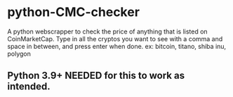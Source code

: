 # python-CMC-checker
A python webscrapper to check the price of anything that is listed on CoinMarketCap.
Type in all the cryptos you want to see with a comma and space in between, and press enter when done. 
ex: bitcoin, titano, shiba inu, polygon
## Python 3.9+ NEEDED for this to work as intended. 